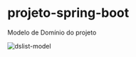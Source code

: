 # projeto-spring-boot

Modelo de Domínio do projeto

![dslist-model](https://github.com/Luizenys/projeto-spring-boot/assets/49442361/e073344c-b357-406e-98ba-eef5425194c7)
